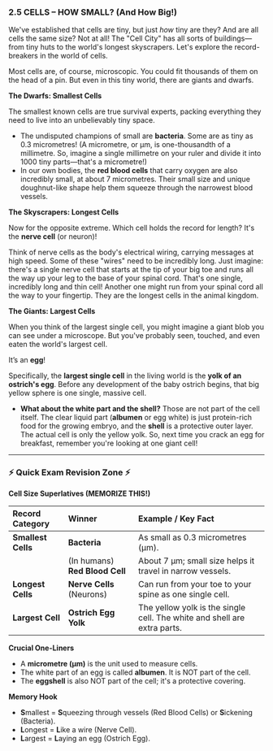 ### **2.5 CELLS – HOW SMALL? (And How Big!)**

We've established that cells are tiny, but just *how* tiny are they? And are all cells the same size? Not at all! The "Cell City" has all sorts of buildings—from tiny huts to the world's longest skyscrapers. Let's explore the record-breakers in the world of cells.

Most cells are, of course, microscopic. You could fit thousands of them on the head of a pin. But even in this tiny world, there are giants and dwarfs.

**The Dwarfs: Smallest Cells**

The smallest known cells are true survival experts, packing everything they need to live into an unbelievably tiny space.

*   The undisputed champions of small are **bacteria**. Some are as tiny as 0.3 micrometres! (A micrometre, or µm, is one-thousandth of a millimetre. So, imagine a single millimetre on your ruler and divide it into 1000 tiny parts—that's a micrometre!)
*   In our own bodies, the **red blood cells** that carry oxygen are also incredibly small, at about 7 micrometres. Their small size and unique doughnut-like shape help them squeeze through the narrowest blood vessels.

**The Skyscrapers: Longest Cells**

Now for the opposite extreme. Which cell holds the record for length? It's the **nerve cell** (or neuron)!

Think of nerve cells as the body's electrical wiring, carrying messages at high speed. Some of these "wires" need to be incredibly long. Just imagine: there's a single nerve cell that starts at the tip of your big toe and runs all the way up your leg to the base of your spinal cord. That's one single, incredibly long and thin cell! Another one might run from your spinal cord all the way to your fingertip. They are the longest cells in the animal kingdom.

**The Giants: Largest Cells**

When you think of the largest single cell, you might imagine a giant blob you can see under a microscope. But you've probably seen, touched, and even eaten the world's largest cell.

It’s an **egg**!

Specifically, the **largest single cell** in the living world is the **yolk of an ostrich's egg**. Before any development of the baby ostrich begins, that big yellow sphere is one single, massive cell.

*   **What about the white part and the shell?** Those are not part of the cell itself. The clear liquid part (**albumen** or egg white) is just protein-rich food for the growing embryo, and the **shell** is a protective outer layer. The actual cell is only the yellow yolk. So, next time you crack an egg for breakfast, remember you're looking at one giant cell!

---

### **⚡️ Quick Exam Revision Zone ⚡️**

**Cell Size Superlatives (MEMORIZE THIS!)**

| Record Category | Winner | Example / Key Fact |
| :--- | :--- | :--- |
| **Smallest Cells** | **Bacteria** | As small as 0.3 micrometres (µm). |
| | (In humans) **Red Blood Cell** | About 7 µm; small size helps it travel in narrow vessels. |
| **Longest Cells** | **Nerve Cells** (Neurons) | Can run from your toe to your spine as one single cell. |
| **Largest Cell** | **Ostrich Egg Yolk** | The yellow yolk is the single cell. The white and shell are extra parts. |

**Crucial One-Liners**
*   A **micrometre (µm)** is the unit used to measure cells.
*   The white part of an egg is called **albumen**. It is NOT part of the cell.
*   The **eggshell** is also NOT part of the cell; it's a protective covering.

**Memory Hook**
*   **S**mallest = **S**queezing through vessels (Red Blood Cells) or **S**ickening (Bacteria).
*   **L**ongest = **L**ike a wire (Nerve Cell).
*   **L**argest = **L**aying an egg (Ostrich Egg).
